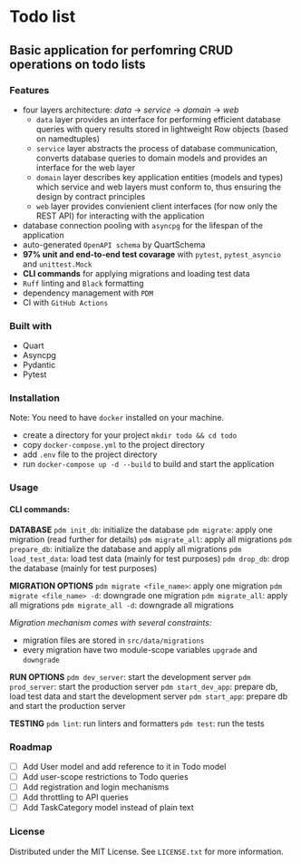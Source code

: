 # Todo list

## Basic application for perfomring CRUD operations on todo lists

### Features
* four layers architecture: *data* -> *service* -> *domain* -> *web*
    * `data` layer provides an interface for performing efficient database queries with query results stored in lightweight Row objects (based on namedtuples)
    * `service` layer abstracts the process of database communication, converts database queries to domain models and provides an interface for the web layer
    * `domain` layer describes key application entities (models and types) which service and web layers must conform to, thus ensuring the design by contract principles
    * `web` layer provides convienient client interfaces (for now only the REST API) for interacting with the application 
* database connection pooling with `asyncpg` for the lifespan of the application
* auto-generated `OpenAPI schema` by QuartSchema
* **97% unit and end-to-end test covarage** with `pytest`, `pytest_asyncio` and `unittest.Mock`
* **CLI commands** for applying migrations and loading test data
* `Ruff` linting and `Black` formatting
* dependency management with `PDM`
* CI with `GitHub Actions`

### Built with
* Quart
* Asyncpg
* Pydantic
* Pytest

### Installation
Note: You need to have `docker` installed on your machine.
* create a directory for your project `mkdir todo && cd todo`
* copy `docker-compose.yml` to the project directory
* add `.env` file to the project directory
* run `docker-compose up -d --build` to build and start the application

### Usage

#### CLI commands:
**DATABASE**
`pdm init_db`: initialize the database
`pdm migrate`: apply one migration (read further for details)
`pdm migrate_all`: apply all migrations
`pdm prepare_db`: initialize the database and apply all migrations
`pdm load_test_data`: load test data (mainly for test purposes)
`pdm drop_db`: drop the database (mainly for test purposes)

**MIGRATION OPTIONS**
`pdm migrate <file_name>`: apply one migration
`pdm migrate <file_name> -d`: downgrade one migration
`pdm migrate_all`: apply all migrations
`pdm migrate_all -d`: downgrade all migrations

*Migration mechanism comes with several constraints:*
* migration files are stored in `src/data/migrations`
* every migration have two module-scope variables `upgrade` and `downgrade`

**RUN OPTIONS**
`pdm dev_server`: start the development server
`pdm prod_server`: start the production server
`pdm start_dev_app`: prepare db, load test data and start the development server
`pdm start_app`: prepare db and start the production server

**TESTING**
`pdm lint`: run linters and formatters
`pdm test`: run the tests


### Roadmap
- [ ] Add User model and add reference to it in Todo model
- [ ] Add user-scope restrictions to Todo queries
- [ ] Add registration and login mechanisms
- [ ] Add throttling to API queries
- [ ] Add TaskCategory model instead of plain text

### License
Distributed under the MIT License. See `LICENSE.txt` for more information.